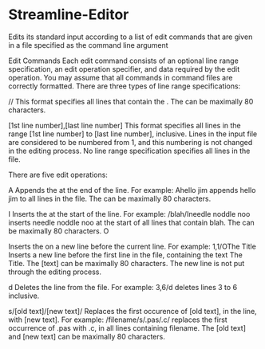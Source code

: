 # Streamline-Editor
Edits its standard input according to a list of edit commands that are given in a file specified as the command line argument

Edit Commands
Each edit command consists of an optional line range specification, an edit operation specifier, and data required by the edit operation. You may assume that all commands in command files are correctly formatted.
There are three types of line range specifications:

/<text>/
This format specifies all lines that contain the <text>. The <text> can be maximally 80 characters.

[1st line number],[last line number]
This format specifies all lines in the range [1st line number] to [last line number], inclusive. 
Lines in the input file are considered to be numbered from 1, and this numbering is not changed in the editing process.
No line range specification specifies all lines in the file.

There are five edit operations:

A<text>
Appends the <text> at the end of the line. For example:
 Ahello jim 
appends hello jim to all lines in the file. The <text> can be maximally 80 characters.

I<text>
Inserts the <text> at the start of the line. For example:
 /blah/Ineedle noddle noo 
inserts needle noddle noo at the start of all lines that contain blah. The <text> can be maximally 80 characters.
O<text>

Inserts the <text> on a new line before the current line. For example:
 1,1/OThe Title 
Inserts a new line before the first line in the file, containing the text The Title. The [text] can be maximally 80 characters. The new line is not put through the editing process.

d
Deletes the line from the file. For example:
 3,6/d 
deletes lines 3 to 6 inclusive.

s/[old text]/[new text]/
Replaces the first occurence of [old text], in the line, with [new text]. For example:
 /filename/s/.pas/.c/ 
replaces the first occurrence of .pas with .c, in all lines containing filename. The [old text] and [new text] can be maximally 80 characters.

